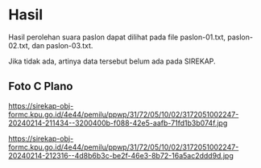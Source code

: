 # Hasil

Hasil perolehan suara paslon dapat dilihat pada file paslon-01.txt, paslon-02.txt, dan paslon-03.txt.

Jika tidak ada, artinya data tersebut belum ada pada SIREKAP.

## Foto C Plano

https://sirekap-obj-formc.kpu.go.id/4e44/pemilu/ppwp/31/72/05/10/02/3172051002247-20240214-211434--3200400b-f088-42e5-aafb-71fd1b3b074f.jpg

https://sirekap-obj-formc.kpu.go.id/4e44/pemilu/ppwp/31/72/05/10/02/3172051002247-20240214-212316--4d8b6b3c-be2f-46e3-8b72-16a5ac2ddd9d.jpg

